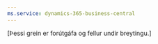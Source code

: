```yaml
---
ms.service: dynamics-365-business-central
---
```

[Þessi grein er forútgáfa og fellur undir breytingu.]
